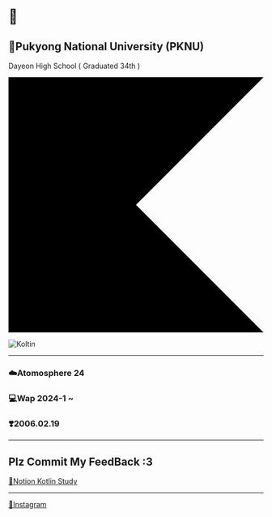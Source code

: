 # 💜

## 🏫Pukyong National University (PKNU)
Dayeon High School ( Graduated 34th ) 

<svg role="img" viewBox="0 0 24 24" xmlns="http://www.w3.org/2000/svg"><title>Kotlin</title><path d="M24 24H0V0h24L12 12Z"/></svg>

<img alt="Koltin" src ="https://img.shields.io/badge/kotlin-violet.svg?&style=for-the-badge&logo=kotlin&logoColor=violet"/>


<hr/>

### ☁️Atomosphere 24
### 💻Wap 2024-1 ~ 
### ❣️2006.02.19

<hr/>

## Plz Commit My FeedBack :3
[📙Notion Kotlin Study]

<hr/>

[🩵Instagram ] 



[📙Notion Kotlin Study]:https://www.notion.so/b90644c3bdd046f4abc8f136656cccca?v=0d76569dc8f743949ec1a147329bb448&pvs=4

[🩵Instagram ]:https://www.instagram.com/x._.inu/

<!--
**Jinu219/Jinu219** is a ✨ _special_ ✨ repository because its `README.md` (this file) appears on your GitHub profile.

Here are some ideas to get you started:

- 🔭 I’m currently working on ...
- 🌱 I’m currently learning ...
- 👯 I’m looking to collaborate on ...
- 🤔 I’m looking for help with ...
- 💬 Ask me about ...
- 📫 How to reach me: ...
- 😄 Pronouns: ...
- ⚡ Fun fact: ...
-->
